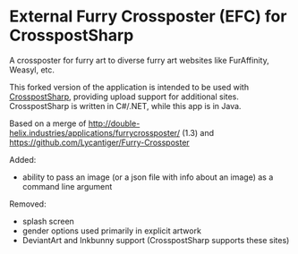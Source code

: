 # External Furry Crossposter (EFC) for CrosspostSharp
A crossposter for furry art to diverse furry art websites like FurAffinity, Weasyl, etc.

This forked version of the application is intended to be used with [CrosspostSharp](https://github.com/libertyernie/CrosspostSharp), providing upload support for additional sites. CrosspostSharp is written in C#/.NET, while this app is in Java.

Based on a merge of http://double-helix.industries/applications/furrycrossposter/ (1.3) and https://github.com/Lycantiger/Furry-Crossposter

Added:
* ability to pass an image (or a json file with info about an image) as a command line argument

Removed:
* splash screen
* gender options used primarily in explicit artwork
* DeviantArt and Inkbunny support (CrosspostSharp supports these sites)

